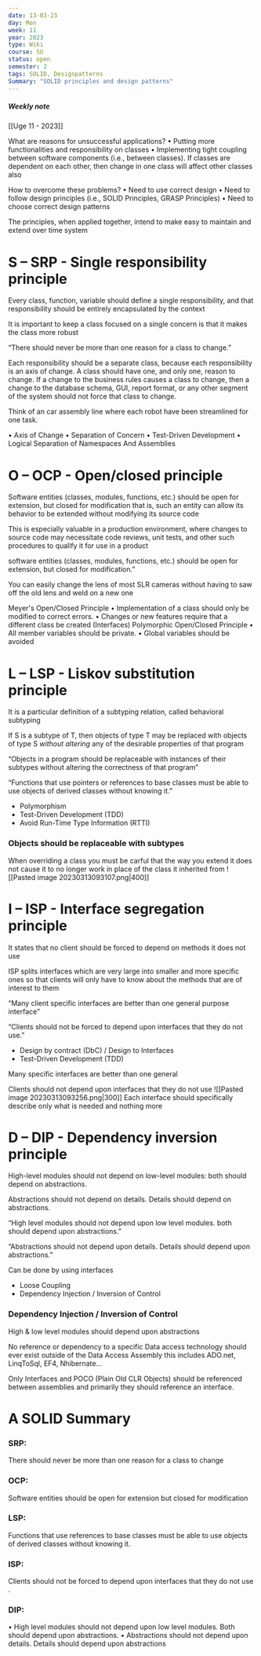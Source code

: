 ```yaml
---
date: 13-03-23
day: Mon
week: 11
year: 2023
type: Wiki
course: SU
status: open
semester: 2
tags: SOLID, Designpatterns
Summary: "SOLID principles and design patterns"
---
```

##### Weekly note
[[Uge 11 - 2023]]

What are reasons for unsuccessful applications? 
	• Putting more functionalities and responsibility on classes 
	• Implementing tight coupling between software components (i.e., between classes). If classes are dependent on each other, then change in one class will affect other classes also 

How to overcome these problems? 
	• Need to use correct design 
	• Need to follow design principles (i.e., SOLID Principles, GRASP Principles) 
	• Need to choose correct design patterns

The principles, when applied together, intend to make easy to maintain and extend over time system
# S – SRP - Single responsibility principle
Every class, function, variable should define a single responsibility, and that responsibility should be entirely encapsulated by the context

It is important to keep a class focused on a single concern is that it makes the class more robust

“There should never be more than one reason for a class to change.”

Each responsibility should be a separate class, because each responsibility is an axis of change. A class should have one, and only one, reason to change. If a change to the business rules causes a class to change, then a change to the database schema, GUI, report format, or any other segment of the system should not force that class to change.

Think of an car assembly line where each robot have been streamlined for one task.

• Axis of Change
• Separation of Concern
• Test-Driven Development
• Logical Separation of Namespaces And Assemblies
# O – OCP - Open/closed principle 
Software entities (classes, modules, functions, etc.) should be open for extension, but closed for modification that is, such an entity can allow its behavior to be extended without modifying its source code

This is especially valuable in a production environment, where changes to source code may necessitate code reviews, unit tests, and other such procedures to qualify it for use in a product

software entities (classes, modules, functions, etc.) should be open for extension, but closed for modification.”

You can easily change the lens of most SLR cameras without having to saw off the old lens and weld on a new one


Meyer's Open/Closed Principle 
	• Implementation of a class should only be modified to correct errors. 
	• Changes or new features require that a different class be created (Interfaces)
Polymorphic Open/Closed Principle 
	• All member variables should be private. 
	• Global variables should be avoided

# L – LSP - Liskov substitution principle
It is a particular definition of a subtyping relation, called behavioral subtyping

If S is a subtype of T, then objects of type T may be replaced with objects of type S *without altering* any of the desirable properties of that program

“Objects in a program should be replaceable with instances of their subtypes without altering the correctness of that program” 

“Functions that use pointers or references to base classes must be able to use objects of derived classes without knowing it.”

- Polymorphism
- Test-Driven Development (TDD)
- Avoid Run-Time Type Information (RTTI)
### Objects should be replaceable with subtypes
When overriding a class you must be carful that the way you extend it does not cause it to no longer work in place of the class it inherited from
![[Pasted image 20230313093107.png|400]]
# I – ISP - Interface segregation principle
It states that no client should be forced to depend on methods it does not use

ISP splits interfaces which are very large into smaller and more specific ones so that clients will only have to know about the methods that are of interest to them

“Many client specific interfaces are better than one general purpose interface” 

“Clients should not be forced to depend upon interfaces that they do not use.”

- Design by contract (DbC) / Design to Interfaces 
- Test-Driven Development (TDD)

Many specific interfaces are better than one general

Clients should not depend upon interfaces that they do not use
![[Pasted image 20230313093256.png|300]]
Each interface should specifically describe only what is needed and nothing more
# D – DIP - Dependency inversion principle
High-level modules should not depend on low-level modules: both should depend on abstractions.

Abstractions should not depend on details. Details should depend on abstractions.

“High level modules should not depend upon low level modules. both should depend upon abstractions.” 

“Abstractions should not depend upon details. Details should depend upon abstractions.”

Can be done by using interfaces

- Loose Coupling
- Dependency Injection / Inversion of Control
### Dependency Injection / Inversion of Control


High & low level modules should depend upon abstractions

No reference or dependency to a specific Data access technology should ever exist outside of the Data Access Assembly this includes ADO.net, LinqToSql, EF4, Nhibernate... 

Only Interfaces and POCO (Plain Old CLR Objects) should be referenced between assemblies and primarily they should reference an interface.
# A SOLID Summary
### SRP:
There should never be more than one reason for a class to change
### OCP:
Software entities should be open for extension but closed for modification
### LSP:
Functions that use references to base classes must be able to use objects of derived classes without knowing it.
### ISP:
Clients should not be forced to depend upon interfaces that they do not use .
### DIP:
• High level modules should not depend upon low level modules. Both should depend upon abstractions. 
• Abstractions should not depend upon details. Details should depend upon abstractions
